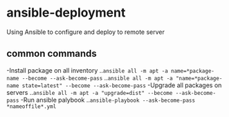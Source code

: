 # ansible-deployment
Using Ansible to configure and deploy to remote server

## common commands
-Install package on all inventory
	..`ansible all -m apt -a name=*package-name --become --ask-become-pass`
	..`ansible all -m apt -a "name=*package-name state=latest" --become --ask-become-pass`
-Upgrade all packages on servers
	..`ansible all -m apt -a "upgrade=dist" --become --ask-become-pass`
-Run ansible palybook
	..`ansible-playbook --ask-become-pass *nameoffile*.yml`
